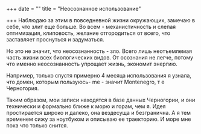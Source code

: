 +++
date = ""
title = "Неосознанное использование"

+++
Наблюдаю за этим в повседневной жизни окружающих, замечаю в себе, что злит еще больше. Во всем - механистичность и слепая оптимизация, клиповость, желание отгородиться от всего, что заставляет проснуться и задуматься. 

Но это не значит, что неосознанность - зло. Всего лишь неотъемлемая часть жизни всех биологических видов. От осознания не легче, потому что именно неосознанность упрощает жизнь, экономит энергию.

Например, только спустя примерно 4 месяца использования я узнала, что домен, которым пользуюсь- me - значит Montenegro, т е Черногория. 

Таким образом, мои записи находятся в базе данных Черногории, и они технически и формально ближе к морю и горам, чем я. Идея простирается широко и далеко, она вездесуща и безгранична. А я тем временем сижу за ноутбуком и описываю ее траекторию. И море мне пока что только снится. 

 